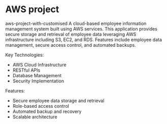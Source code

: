 # AWS project 
aws-project-with-customised
A cloud-based employee information management system built using AWS services. This application provides secure storage and retrieval of employee data leveraging AWS infrastructure including S3, EC2, and RDS. Features include employee data management, secure access control, and automated backups.

Key Technologies:
- AWS Cloud Infrastructure
- RESTful APIs
- Database Management
- Security Implementation

Features:
- Secure employee data storage and retrieval
- Role-based access control
- Automated backup and recovery
- Scalable architecture
